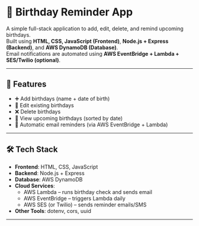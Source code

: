 # 🎂 Birthday Reminder App

A simple full-stack application to add, edit, delete, and remind upcoming birthdays.  
Built using **HTML, CSS, JavaScript (Frontend)**, **Node.js + Express (Backend)**, and **AWS DynamoDB (Database)**.  
Email notifications are automated using **AWS EventBridge + Lambda + SES/Twilio (optional)**.

---

## 🚀 Features
- ➕ Add birthdays (name + date of birth)
- 📝 Edit existing birthdays
- ❌ Delete birthdays
- 📅 View upcoming birthdays (sorted by date)
- 📧 Automatic email reminders (via AWS EventBridge + Lambda)

---

## 🛠️ Tech Stack
- **Frontend**: HTML, CSS, JavaScript  
- **Backend**: Node.js + Express  
- **Database**: AWS DynamoDB  
- **Cloud Services**:
  - AWS Lambda – runs birthday check and sends email
  - AWS EventBridge – triggers Lambda daily
  - AWS SES (or Twilio) – sends reminder emails/SMS  
- **Other Tools**: dotenv, cors, uuid

---

